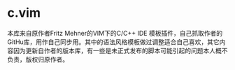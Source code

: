 # c.vim
本库来自原作者Fritz Mehner的VIM下的C/C++ IDE 模板插件，自己抓取作者的GitHu库，用作自己同步用。其中的语法风格模板做过调整适合自己喜欢，其它内容因为更新自作者的版本库，有一些是未正式发布的脚本可能引起的问题本人概不负责，版权归原作者。
